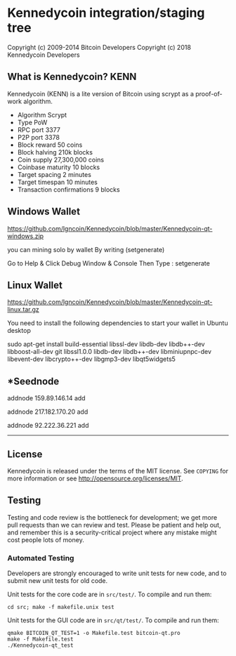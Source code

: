 Kennedycoin integration/staging tree
================================

Copyright (c) 2009-2014 Bitcoin Developers
Copyright (c) 2018 Kennedycoin Developers

What is Kennedycoin? KENN
----------------

Kennedycoin (KENN) is a lite version of Bitcoin using scrypt as a proof-of-work algorithm.

 - Algorithm Scrypt
 - Type	PoW
 - RPC port	3377
 - P2P port 3378
 - Block reward 50 coins
 - Block halving 210k blocks
 - Coin supply	27,300,000 coins
 - Coinbase maturity 10 blocks
 - Target spacing  2 minutes
 - Target timespan	10 minutes
 - Transaction confirmations 9 blocks

Windows Wallet
----------------
https://github.com/lgncoin/Kennedycoin/blob/master/Kennedycoin-qt-windows.zip

you can mining solo by wallet By writing (setgenerate)

Go to Help & Click Debug Window & Console Then Type : setgenerate

Linux Wallet
----------------
https://github.com/lgncoin/Kennedycoin/blob/master/Kennedycoin-qt-linux.tar.gz

You need to install the following dependencies to start your wallet in Ubuntu desktop

sudo apt-get install build-essential libssl-dev libdb-dev libdb++-dev libboost-all-dev git libssl1.0.0 libdb-dev libdb++-dev libminiupnpc-dev libevent-dev libcrypto++-dev libgmp3-dev libqt5widgets5

*Seednode
---------
addnode 159.89.146.14 add

addnode 217.182.170.20 add

addnode 92.222.36.221 add

--------------------------------------------------------------------------------

License
-------

Kennedycoin is released under the terms of the MIT license. 
See `COPYING` for more
information or see http://opensource.org/licenses/MIT.


Testing
-------

Testing and code review is the bottleneck for development; we get more pull
requests than we can review and test. Please be patient and help out, and
remember this is a security-critical project where any mistake might cost people
lots of money.

### Automated Testing

Developers are strongly encouraged to write unit tests for new code, and to
submit new unit tests for old code.

Unit tests for the core code are in `src/test/`. To compile and run them:

    cd src; make -f makefile.unix test

Unit tests for the GUI code are in `src/qt/test/`. To compile and run them:

    qmake BITCOIN_QT_TEST=1 -o Makefile.test bitcoin-qt.pro
    make -f Makefile.test
    ./Kennedycoin-qt_test

